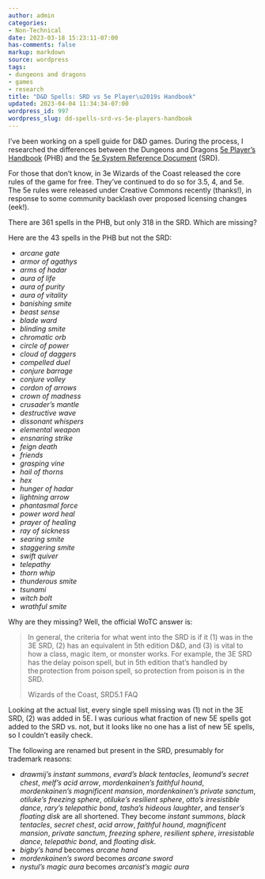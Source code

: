 ```yaml
---
author: admin
categories:
- Non-Technical
date: 2023-03-18 15:23:11-07:00
has-comments: false
markup: markdown
source: wordpress
tags:
- dungeons and dragons
- games
- research
title: "D&D Spells: SRD vs 5e Player\u2019s Handbook"
updated: 2023-04-04 11:34:34-07:00
wordpress_id: 997
wordpress_slug: dd-spells-srd-vs-5e-players-handbook
---
```

I’ve been working on a spell guide for D&D games. During the process, I researched the differences between the Dungeons and Dragons [5e Player’s Handbook](https://www.amazon.com/Players-Handbook-Dungeons-Dragons-Wizards/dp/0786965606) (PHB) and the [5e System Reference Document](https://dnd.wizards.com/resources/systems-reference-document) (SRD).

For those that don’t know, in 3e Wizards of the Coast released the core rules of the game for free. They’ve continued to do so for 3.5, 4, and 5e. The 5e rules were released under Creative Commons recently (thanks!), in response to some community backlash over proposed licensing changes (eek!).

There are 361 spells in the PHB, but only 318 in the SRD. Which are missing?

Here are the 43 spells in the PHB but not the SRD:

-   *arcane gate*
-   *armor of agathys*
-   *arms of hadar*
-   *aura of life*
-   *aura of purity*
-   *aura of vitality*
-   *banishing smite*
-   *beast sense*
-   *blade ward*
-   *blinding smite*
-   *chromatic orb*
-   *circle of power*
-   *cloud of daggers*
-   *compelled duel*
-   *conjure barrage*
-   *conjure volley*
-   *cordon of arrows*
-   *crown of madness*
-   *crusader’s mantle*
-   *destructive wave*
-   *dissonant whispers*
-   *elemental weapon*
-   *ensnaring strike*
-   *feign death*
-   *friends*
-   *grasping vine*
-   *hail of thorns*
-   *hex*
-   *hunger of hadar*
-   *lightning arrow*
-   *phantasmal force*
-   *power word heal*
-   *prayer of healing*
-   *ray of sickness*
-   *searing smite*
-   *staggering smite*
-   *swift quiver*
-   *telepathy*
-   *thorn whip*
-   *thunderous smite*
-   *tsunami*
-   *witch bolt*
-   *wrathful smite*

Why are they missing? Well, the official WoTC answer is:

> In general, the criteria for what went into the SRD is if it (1) was in the 3E SRD, (2) has an equivalent in 5th edition D&D, and (3) is vital to how a class, magic item, or monster works. For example, the 3E SRD has the delay poison spell, but in 5th edition that’s handled by the protection from poison spell, so protection from poison is in the SRD.
> 
> Wizards of the Coast, SRD5.1 FAQ

Looking at the actual list, every single spell missing was (1) not in the 3E SRD, (2) was added in 5E. I was curious what fraction of new 5E spells got added to the SRD vs. not, but it looks like no one has a list of new 5E spells, so I couldn’t easily check.

The following are renamed but present in the SRD, presumably for trademark reasons:

-   *drawmij’s instant summons*, *evard’s black tentacles*, *leomund’s secret chest*, *melf’s acid arrow*, *mordenkainen’s faithful hound*, *mordenkainen’s magnificent mansion*, *mordenkainen’s private sanctum*, *otiluke’s freezing sphere*, *otiluke’s resilient sphere*, *otto’s irresistible dance*, *rary’s telepathic bond*, *tasha’s hideous laughter*, and *tenser’s floating disk* are all shortened. They become *instant summons*, *black tentacles*, *secret chest*, *acid arrow*, *faithful hound*, *magnificent mansion*, *private sanctum*, *freezing sphere*, *resilient sphere*, *irresistable dance*, *telepathic bond*, and *floating disk*.
-   *bigby’s hand* becomes *arcane hand*
-   *mordenkainen’s sword* becomes *arcane sword*
-   *nystul’s magic aura* becomes *arcanist’s magic aura*
